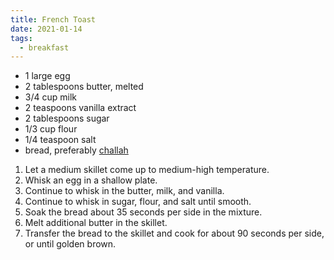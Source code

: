 ```yaml
---
title: French Toast
date: 2021-01-14
tags: 
  - breakfast
---
```


- 1 large egg
- 2 tablespoons butter, melted
- 3/4 cup milk
- 2 teaspoons vanilla extract
- 2 tablespoons sugar
- 1/3 cup flour
- 1/4 teaspoon salt
- bread, preferably [challah](/recipes/challah)

1. Let a medium skillet come up to medium-high temperature.
2. Whisk an egg in a shallow plate. 
3. Continue to whisk in the butter, milk, and vanilla. 
4. Continue to whisk in sugar, flour, and salt until smooth.
5. Soak the bread about 35 seconds per side in the mixture. 
6. Melt additional butter in the skillet. 
7. Transfer the bread to the skillet and cook for about 90 seconds per side, or until golden brown.
